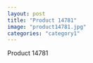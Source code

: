 ```yaml
---
layout: post
title: "Product 14781"
image: "product14781.jpg"
categories: "category1"
---
```

Product 14781
